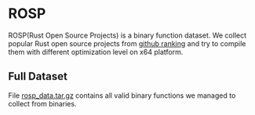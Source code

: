 # ROSP
ROSP(Rust Open Source Projects) is a binary function dataset. We collect
popular Rust open source projects from [github ranking](https://github.com/EvanLi/Github-Ranking/blob/master/Top100/Rust.md)
and try to compile them with different optimization level on x64 platform.

## Full Dataset
File [rosp_data.tar.gz](https://drive.google.com/file/d/15SgUOeLTpX2xJpPkXADxZvBG7O8EfbOe/view?usp=sharing)
contains all valid binary functions we managed to
collect from binaries.


